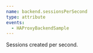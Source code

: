 ```yaml
---
name: backend.sessionsPerSecond
type: attribute
events:
  - HAProxyBackendSample
---
```


Sessions created per second.